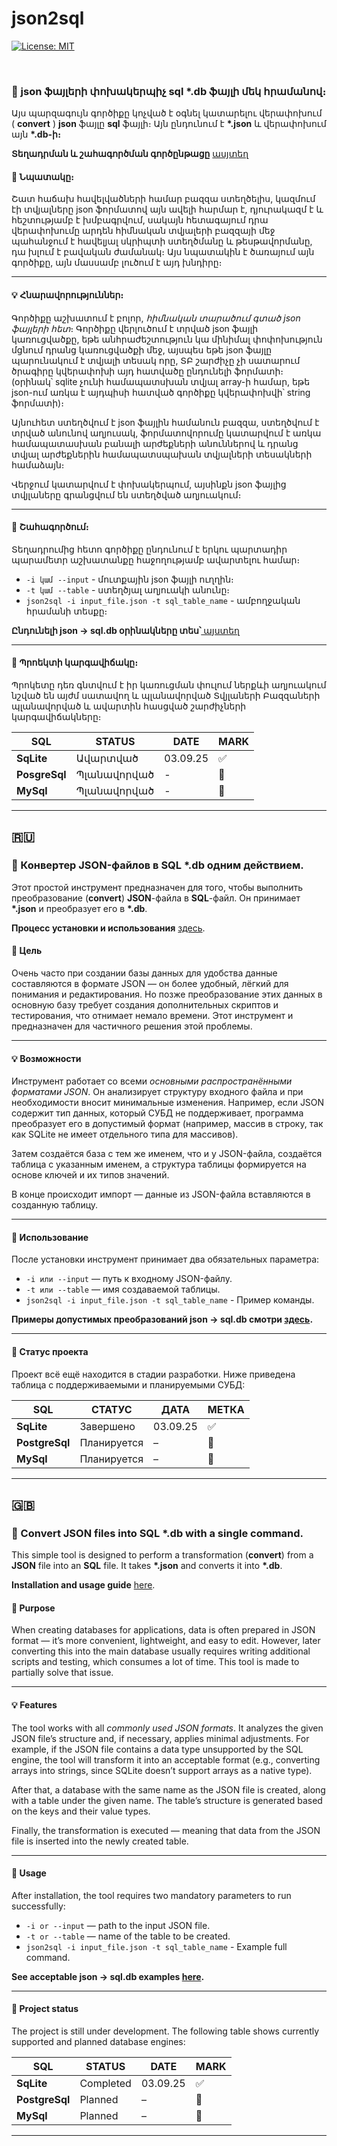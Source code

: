 # json2sql

[![License: MIT](https://img.shields.io/badge/License-MIT-yellow.svg)](https://opensource.org/licenses/MIT)

<br>

### :toolbox: json ֆայլերի փոխակերպիչ sql *.db ֆայլի մեկ հրամանով։

Այս պարզագույն գործիքը կոչված է օգնել կատարելու վերափոխում ( **convert** ) **json** ֆայլը **sql** ֆայլի։ Այն ընդունում է **\*.json** և վերափոխում այն **\*.db-ի։**

**Տեղադրման և շահագործման գործընթացը** [ասյտեղ](docs/INSTALL_AM.md)

#### :pushpin: Նպատակը։

Շատ հաճախ հավելվածների համար բազզա ստեղծելիս, կազմում էի տվյալները json ֆորմատով այն ավելի հարմար է, դյուրակազմ է և հեշտությամբ է խմբագրվում, սակայն հետագայում դրա վերափոխումը արդեն հիմնական տվյալերի բազզայի մեջ պահանջում է հավելյալ սկրիպտի ստեղծմանը և թեսթավորմանը, դա խլում է բավական ժամանակ։ Այս նպատակին է ծառայում այն գործիքը, այն մասսամբ լուծում է այդ խնդիրը։

---

#### :bulb: Հնարավորություններ։

Գործիքը աշխատում է բոլոր, *հիմնական տարածում գտած json ֆայլերի հետ*։ Գործիքը վերլուծում է տրված json ֆայլի կառուցվածքը, եթե անհրաժեշտություն կա մինիմալ փոփոխություն մցնում դրանց կառուցվածքի մեջ, այսպես եթե json ֆայլը պարունակում է տվյալի տեսակ որը, ՏԲ շարժիչը չի սատարում ծրագիրը կվերափոխի այդ հատվածը ընդունելի ֆորմատի։ (օրինակ՝ sqlite չունի համապատսխան տվյալ array-ի համար, եթե json-ում առկա է այդպիսի հատված գործիքը կվերափոխվի՝ string ֆորմատի)։

Այնուհետ ստեղծվում է json ֆայլին համանուն բազզա, ստեղծվում է տրված անունով աղյուսակ, ֆորմատովորումը կատարվում է առկա համապատասխան բանալի արժեքների անուններով և դրանց տվյալ արժեքներին համապատսպախան տվյալների տեսակների համաձայն։

Վերջում կատարվում է փոխակերպում, այսինքն json ֆայլից տվյլաները գրանցվում են ստեղծված աղյուակում։

---

#### :paperclip: Շահագործում։

Տեղադրումից հետո գործիքը ընդունում է երկու պարտադիր պարամետր աշխատանքը հաջողությամբ ավարտելու համար։

* `-i կամ --input` - մուտքային json ֆայլի ուղղին։
* `-t կամ --table` - ստեղծյալ աղյուակի անունը։
* `json2sql -i input_file.json -t sql_table_name` - ամբողջական հրամանի տեսքը։

**Ընդունելի  json -> sql.db օրինակները տես՝**[ այստեղ](docs/REFERANCES.md)

---

#### :triangular_flag_on_post: Պրոեկտի կարգավիճակը։

Պրոկետը դեռ գնտվում է իր կառուցման փուլում ներքևի աղյուակում նշված են այժմ սատավող և պլանավորված Տվյլաների Բազզաների պլանավորված և ավարտին հասցված շարժիչների կարգավիճակները։

SQL | STATUS | DATE | MARK |
---- | ---- | ---- | ---- |
**SqLite** | Ավարտված | 03.09.25 |  :white_check_mark: |
**PosgreSql** | Պլանավորված | - | :large_blue_diamond: |
**MySql** | Պլանավորված | - | :large_blue_diamond: |

---

## 🇷🇺

### :toolbox: Конвертер JSON-файлов в SQL \*.db одним действием.

Этот простой инструмент предназначен для того, чтобы выполнить преобразование (**convert**) **JSON**-файла в **SQL**-файл. Он принимает **\*.json** и преобразует его в **\*.db**.

**Процесс установки и использования** [здесь](docs/INSTALL_RU.md).

#### :pushpin: Цель

Очень часто при создании базы данных для удобства данные составляются в формате JSON — он более удобный, лёгкий для понимания и редактирования. Но позже преобразование этих данных в основную базу требует создания дополнительных скриптов и тестирования, что отнимает немало времени. Этот инструмент и предназначен для частичного решения этой проблемы.

---

#### :bulb: Возможности

Инструмент работает со всеми *основными распространёнными форматами JSON*. Он анализирует структуру входного файла и при необходимости вносит минимальные изменения. Например, если JSON содержит тип данных, который СУБД не поддерживает, программа преобразует его в допустимый формат (например, массив в строку, так как SQLite не имеет отдельного типа для массивов).

Затем создаётся база с тем же именем, что и у JSON-файла, создаётся таблица с указанным именем, а структура таблицы формируется на основе ключей и их типов значений.

В конце происходит импорт — данные из JSON-файла вставляются в созданную таблицу.

---

#### :paperclip: Использование

После установки инструмент принимает два обязательных параметра:

* `-i или --input` — путь к входному JSON-файлу.
* `-t или --table` — имя создаваемой таблицы.
* `json2sql -i input_file.json -t sql_table_name` - Пример команды.

**Примеры допустимых преобразований json → sql.db смотри [здесь](docs/REFERANCES.md).**

---

#### :triangular_flag_on_post: Статус проекта

Проект всё ещё находится в стадии разработки. Ниже приведена таблица с поддерживаемыми и планируемыми СУБД:

 SQL | СТАТУС | ДАТА | МЕТКА |
 ---- | ---- | -------- | ---- |
 **SqLite**     | Завершено   | 03.09.25 | :white_check_mark:   |
 **PostgreSql** | Планируется | –        | :large_blue_diamond: |
 **MySql**      | Планируется | –        | :large_blue_diamond: |

---

## 🇬🇧

### :toolbox: Convert JSON files into SQL \*.db with a single command.

This simple tool is designed to perform a transformation (**convert**) from a **JSON** file into an **SQL** file. It takes **\*.json** and converts it into **\*.db**.

**Installation and usage guide** [here](docs/INSTALL_EN.md).

#### :pushpin: Purpose

When creating databases for applications, data is often prepared in JSON format — it’s more convenient, lightweight, and easy to edit. However, later converting this into the main database usually requires writing additional scripts and testing, which consumes a lot of time. This tool is made to partially solve that issue.

---

#### :bulb: Features

The tool works with all *commonly used JSON formats*. It analyzes the given JSON file’s structure and, if necessary, applies minimal adjustments. For example, if the JSON file contains a data type unsupported by the SQL engine, the tool will transform it into an acceptable format (e.g., converting arrays into strings, since SQLite doesn’t support arrays as a native type).

After that, a database with the same name as the JSON file is created, along with a table under the given name. The table’s structure is generated based on the keys and their value types.

Finally, the transformation is executed — meaning that data from the JSON file is inserted into the newly created table.

---

#### :paperclip: Usage

After installation, the tool requires two mandatory parameters to run successfully:

* `-i or --input` — path to the input JSON file.
* `-t or --table` — name of the table to be created.
*  `json2sql -i input_file.json -t sql_table_name` - Example full command.

**See acceptable json → sql.db examples [here](docs/REFERANCES.md).**

---

#### :triangular_flag_on_post: Project status

The project is still under development. The following table shows currently supported and planned database engines:

 SQL | STATUS | DATE | MARK |
 -------------- | ---- | ---- | ---- |
 **SqLite**     | Completed | 03.09.25 | :white_check_mark:   |
 **PostgreSql** | Planned   | –        | :large_blue_diamond: |
 **MySql**      | Planned   | –        | :large_blue_diamond: |

---
